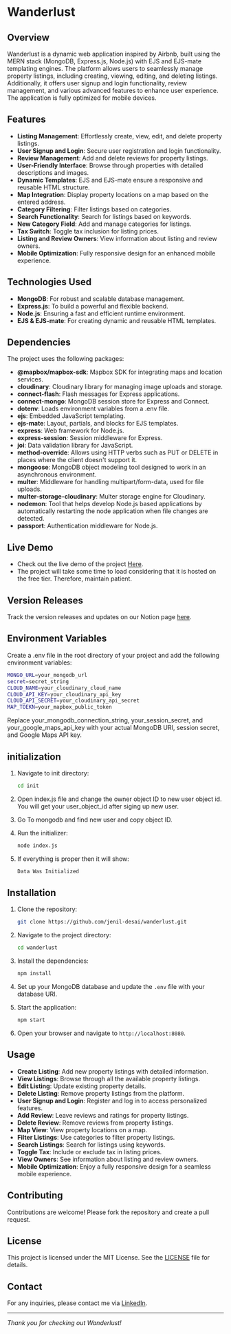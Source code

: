 # Wanderlust

## Overview

Wanderlust is a dynamic web application inspired by Airbnb, built using the MERN stack (MongoDB, Express.js, Node.js) with EJS and EJS-mate templating engines. The platform allows users to seamlessly manage property listings, including creating, viewing, editing, and deleting listings. Additionally, it offers user signup and login functionality, review management, and various advanced features to enhance user experience. The application is fully optimized for mobile devices.

## Features

- **Listing Management**: Effortlessly create, view, edit, and delete property listings.
- **User Signup and Login**: Secure user registration and login functionality.
- **Review Management**: Add and delete reviews for property listings.
- **User-Friendly Interface**: Browse through properties with detailed descriptions and images.
- **Dynamic Templates**: EJS and EJS-mate ensure a responsive and reusable HTML structure.
- **Map Integration**: Display property locations on a map based on the entered address.
- **Category Filtering**: Filter listings based on categories.
- **Search Functionality**: Search for listings based on keywords.
- **New Category Field**: Add and manage categories for listings.
- **Tax Switch**: Toggle tax inclusion for listing prices.
- **Listing and Review Owners**: View information about listing and review owners.
- **Mobile Optimization**: Fully responsive design for an enhanced mobile experience.

## Technologies Used

- **MongoDB**: For robust and scalable database management.
- **Express.js**: To build a powerful and flexible backend.
- **Node.js**: Ensuring a fast and efficient runtime environment.
- **EJS & EJS-mate**: For creating dynamic and reusable HTML templates.

## Dependencies

The project uses the following packages:

- **@mapbox/mapbox-sdk**: Mapbox SDK for integrating maps and location services.
- **cloudinary**: Cloudinary library for managing image uploads and storage.
- **connect-flash**: Flash messages for Express applications.
- **connect-mongo**: MongoDB session store for Express and Connect.
- **dotenv**: Loads environment variables from a .env file.
- **ejs**: Embedded JavaScript templating.
- **ejs-mate**: Layout, partials, and blocks for EJS templates.
- **express**: Web framework for Node.js.
- **express-session**: Session middleware for Express.
- **joi**: Data validation library for JavaScript.
- **method-override**: Allows using HTTP verbs such as PUT or DELETE in places where the client doesn't support it.
- **mongoose**: MongoDB object modeling tool designed to work in an asynchronous environment.
- **multer**: Middleware for handling multipart/form-data, used for file uploads.
- **multer-storage-cloudinary**: Multer storage engine for Cloudinary.
- **nodemon**: Tool that helps develop Node.js based applications by automatically restarting the node application when file changes are detected.
- **passport**: Authentication middleware for Node.js.

## Live Demo

- Check out the live demo of the project [Here](https://wanderlust-929z.onrender.com/listings).
- The project will take some time to load considering that it is hosted on the free tier. Therefore, maintain patient.

## Version Releases

Track the version releases and updates on our Notion page [here](https://jenil-desai.notion.site/Version-Releases-Wanderlust-c373e18729c844dcae64495edb58f865?pvs=4).

## Environment Variables

Create a .env file in the root directory of your project and add the following environment variables:

```bash
MONGO_URL=your_mongodb_url
secret=secret_string
CLOUD_NAME=your_cloudinary_cloud_name
CLOUD_API_KEY=your_cloudinary_api_key
CLOUD_API_SECRET=your_cloudinary_api_secret
MAP_TOEKN=your_mapbox_public_token
```

Replace your_mongodb_connection_string, your_session_secret, and your_google_maps_api_key with your actual MongoDB URI, session secret, and Google Maps API key.

## initialization

1. Navigate to init directory:

   ```bash
   cd init
   ```

2. Open index.js file and change the owner object ID to new user object id. You will get your user_object_id after siging up new user.

3. Go To mongodb and find new user and copy object ID.

4. Run the initializer:

   ```bash
   node index.js
   ```

5. If everything is proper then it will show:

   ```bash
   Data Was Initialized
   ```

## Installation

1. Clone the repository:

   ```bash
   git clone https://github.com/jenil-desai/wanderlust.git
   ```

2. Navigate to the project directory:

   ```bash
   cd wanderlust
   ```

3. Install the dependencies:

   ```bash
   npm install
   ```

4. Set up your MongoDB database and update the `.env` file with your database URI.

5. Start the application:

   ```bash
   npm start
   ```

6. Open your browser and navigate to `http://localhost:8080`.

## Usage

- **Create Listing**: Add new property listings with detailed information.
- **View Listings**: Browse through all the available property listings.
- **Edit Listing**: Update existing property details.
- **Delete Listing**: Remove property listings from the platform.
- **User Signup and Login**: Register and log in to access personalized features.
- **Add Review**: Leave reviews and ratings for property listings.
- **Delete Review**: Remove reviews from property listings.
- **Map View**: View property locations on a map.
- **Filter Listings**: Use categories to filter property listings.
- **Search Listings**: Search for listings using keywords.
- **Toggle Tax**: Include or exclude tax in listing prices.
- **View Owners**: See information about listing and review owners.
- **Mobile Optimization**: Enjoy a fully responsive design for a seamless mobile experience.

## Contributing

Contributions are welcome! Please fork the repository and create a pull request.

## License

This project is licensed under the MIT License. See the [LICENSE](LICENSE) file for details.

## Contact

For any inquiries, please contact me via [LinkedIn](https://www.linkedin.com/in/desaijenil).

---

_Thank you for checking out Wanderlust!_
